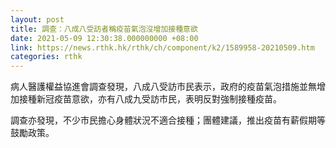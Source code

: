 ```yaml
---
layout: post
title: 調查：八成八受訪者稱疫苗氣泡沒增加接種意欲
date: 2021-05-09 12:30:38.000000000 +08:00
link: https://news.rthk.hk/rthk/ch/component/k2/1589958-20210509.htm
categories: rthk
---
```


病人醫護權益協進會調查發現，八成八受訪市民表示，政府的疫苗氣泡措施並無增加接種新冠疫苗意欲，亦有八成九受訪市民，表明反對強制接種疫苗。 

調查亦發現，不少市民擔心身體狀況不適合接種；團體建議，推出疫苗有薪假期等鼓勵政策。
